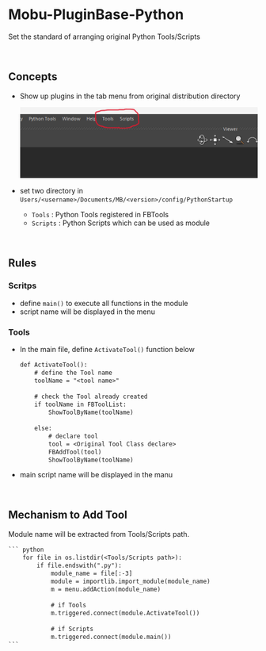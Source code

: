# Mobu-PluginBase-Python
Set the standard of arranging original Python Tools/Scripts

<br>

## Concepts
- Show up plugins in the tab menu from original distribution directory

    ![alt text](image-1.png)

- set two directory in `Users/<username>/Documents/MB/<version>/config/PythonStartup`

    - `Tools`   : Python Tools registered in FBTools
    - `Scripts` : Python Scripts which can be used as module
<br>

## Rules
### Scritps
- define `main()` to execute all functions in the module
- script name will be displayed in the menu 


### Tools
- In the main file, define `ActivateTool()` function below  

    ```
    def ActivateTool():
        # define the Tool name 
        toolName = "<tool name>"

        # check the Tool already created
        if toolName in FBToolList:
            ShowToolByName(toolName)
    
        else:
            # declare tool
            tool = <Original Tool Class declare>
            FBAddTool(tool)
            ShowToolByName(toolName)
    ```

- main script name will be displayed in the manu

<br>

## Mechanism to Add Tool

Module name will be extracted from Tools/Scripts path. 

    ``` python
        for file in os.listdir(<Tools/Scripts path>):
            if file.endswith(".py"):
                module_name = file[:-3]
                module = importlib.import_module(module_name)
                m = menu.addAction(module_name)

                # if Tools
                m.triggered.connect(module.ActivateTool())

                # if Scripts
                m.triggered.connect(module.main())
    ```

<br>